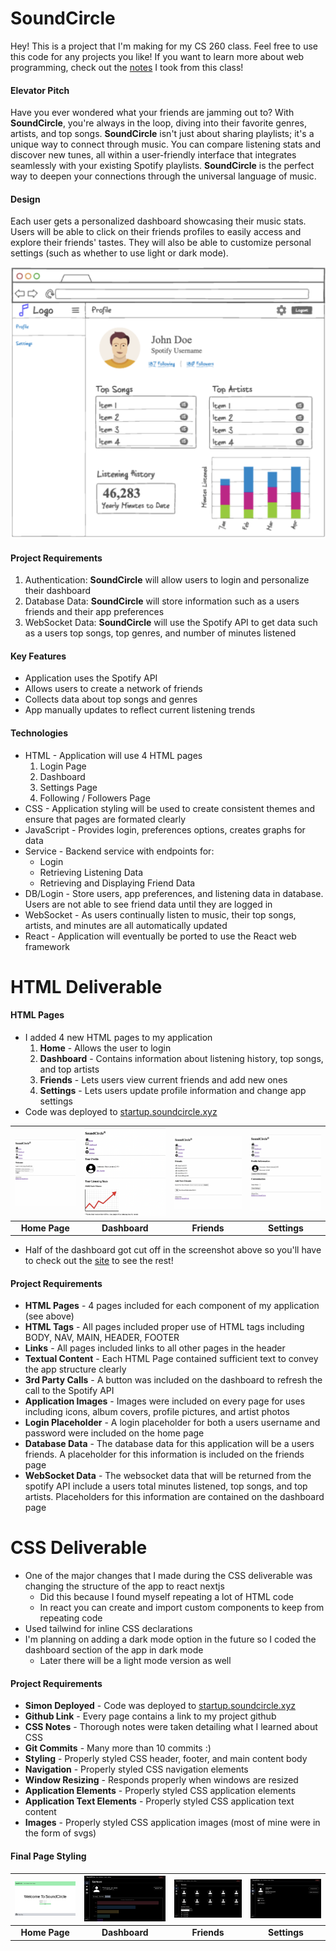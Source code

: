 # SoundCircle
Hey! This is a project that I'm making for my CS 260 class. Feel free to use this code for any projects you like! If you want to learn more about web programming, check out the [notes](/public/notes/notes.md) I took from this class!

#### Elevator Pitch
Have you ever wondered what your friends are jamming out to? With **SoundCircle**, you're always in the loop, diving into their favorite genres, artists, and top songs. **SoundCircle** isn't just about sharing playlists; it's a unique way to connect through music. You can compare listening stats and discover new tunes, all within a user-friendly interface that integrates seamlessly with your existing Spotify playlists. **SoundCircle** is the perfect way to deepen your connections through the universal language of music.

#### Design
Each user gets a personalized dashboard showcasing their music stats. Users will be able to click on their friends profiles to easily access and explore their friends' tastes. They will also be able to customize personal settings (such as whether to use light or dark mode).

![Dashboard](/public/images/dashboard.png)

#### Project Requirements
1. Authentication: **SoundCircle** will allow users to login and personalize their dashboard
2. Database Data: **SoundCircle** will store information such as a users friends and their app preferences
3. WebSocket Data: **SoundCircle** will use the Spotify API to get data such as a users top songs, top genres, and number of minutes listened

#### Key Features
+ Application uses the Spotify API
+ Allows users to create a network of friends
+ Collects data about top songs and genres
+ App manually updates to reflect current listening trends

#### Technologies
+ HTML - Application will use 4 HTML pages
    1. Login Page
    2. Dashboard
    3. Settings Page
    4. Following / Followers Page
+ CSS - Application styling will be used to create consistent themes and ensure that pages are formated clearly
+ JavaScript - Provides login, preferences options, creates graphs for data
+ Service - Backend service with endpoints for:
    + Login
    + Retrieving Listening Data
    + Retrieving and Displaying Friend Data
+ DB/Login - Store users, app preferences, and listening data in database. Users are not able to see friend data until they are logged in
+ WebSocket - As users continually listen to music, their top songs, artists, and minutes are all automatically updated
+ React - Application will eventually be ported to use the React web framework

# HTML Deliverable

#### HTML Pages
+ I added 4 new HTML pages to my application
    1. **Home** - Allows the user to login
    2. **Dashboard** - Contains information about listening history, top songs, and top artists
    3. **Friends** - Lets users view current friends and add new ones
    4. **Settings** - Lets users update profile information and change app settings
+ Code was deployed to [startup.soundcircle.xyz](https://startup.soundcircle.xyz)


| ![Home Page](/public/images/homeHTML.png) | ![Dashboard](/public/images/dashboardHTML.png) | ![Friends](/public/images/friendsHTML.png) | ![Settings](/public/images/settingsHTML.png) |
| :-: | :-: | :-: | :-: |
| **Home Page** | **Dashboard** | **Friends** | **Settings** |

* Half of the dashboard got cut off in the screenshot above so you'll have to check out the [site](https://startup.soundcircle.xyz) to see the rest!

#### Project Requirements
+ **HTML Pages** - 4 pages included for each component of my application (see above)
+ **HTML Tags** - All pages included proper use of HTML tags including BODY, NAV, MAIN, HEADER, FOOTER
+ **Links** - All pages included links to all other pages in the header
+ **Textual Content** - Each HTML Page contained sufficient text to convey the app structure clearly
+ **3rd Party Calls** - A button was included on the dashboard to refresh the call to the Spotify API 
+ **Application Images** - Images were included on every page for uses including icons, album covers, profile pictures, and artist photos
+ **Login Placeholder** - A login placeholder for both a users username and password were included on the home page
+ **Database Data** - The database data for this application will be a users friends. A placeholder for this information is included on the friends page
+ **WebSocket Data** - The websocket data that will be returned from the spotify API include a users total minutes listened, top songs, and top artists. Placeholders for this information are contained on the dashboard page

# CSS Deliverable

+ One of the major changes that I made during the CSS deliverable was changing the structure of the app to react nextjs
    + Did this because I found myself repeating a lot of HTML code
    + In react you can create and import custom components to keep from repeating code
+ Used tailwind for inline CSS declarations
+ I'm planning on adding a dark mode option in the future so I coded the dashboard section of the app in dark mode 
    + Later there will be a light mode version as well

#### Project Requirements
+ **Simon Deployed** - Code was deployed to [startup.soundcircle.xyz](https://startup.soundcircle.xyz)
+ **Github Link** - Every page contains a link to my project github
+ **CSS Notes** - Thorough notes were taken detailing what I learned about CSS
+ **Git Commits** - Many more than 10 commits :)
+ **Styling** - Properly styled CSS header, footer, and main content body
+ **Navigation** - Properly styled CSS navigation elements
+ **Window Resizing** - Responds properly when windows are resized
+ **Application Elements** - Properly styled CSS application elements
+ **Application Text Elements** - Properly styled CSS application text content
+ **Images** - Properly styled CSS application images (most of mine were in the form of svgs)

#### Final Page Styling
| ![Home Page](/public/images/homeCSS.png) | ![Dashboard](/public/images/dashboardCSS.png) | ![Friends](/public/images/friendsCSS.png) | ![Settings](/public/images/settingsCSS.png) |
| :-: | :-: | :-: | :-: |
| **Home Page** | **Dashboard** | **Friends** | **Settings** |

